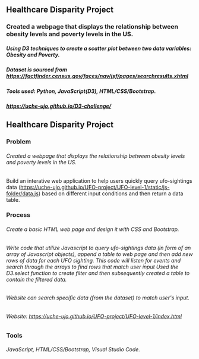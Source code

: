 ## Healthcare Disparity Project
### Created a webpage that displays the relationship between obesity levels and poverty levels in the US.

##### Using D3 techniques to create a scatter plot between two data variables: Obesity and Poverty. 
##### Dataset is sourced from https://factfinder.census.gov/faces/nav/jsf/pages/searchresults.xhtml
##### Tools used: Python, JavaScript(D3), HTML/CSS/Bootstrap.

##### https://uche-ujo.github.io/D3-challenge/




## Healthcare Disparity Project

### Problem
###### Created a webpage that displays the relationship between obesity levels and poverty levels in the US.
Build an interative web application to help users quickly query ufo-sightings data (https://uche-ujo.github.io/UFO-project/UFO-level-1/static/js-folder/data.js) based on different input conditions and then return a data table. 

### Process
###### Create a basic HTML web page and design it with CSS and Bootstrap.

###### Write code that utilize Javascript to query ufo-sightings data (in form of an array of Javascript objects), append a table to web page and then add new rows of data for each UFO sighting. This code will listen for events and search through the arrays to find rows that match user input  Used the D3.select function to create filter and then subsequently created a table to contain the filtered data.

###### Website can search specific data (from the dataset) to match user's input.

###### Website:  https://uche-ujo.github.io/UFO-project/UFO-level-1/index.html

### Tools 
###### JavaScript, HTML/CSS/Bootstrap, Visual Studio Code.

